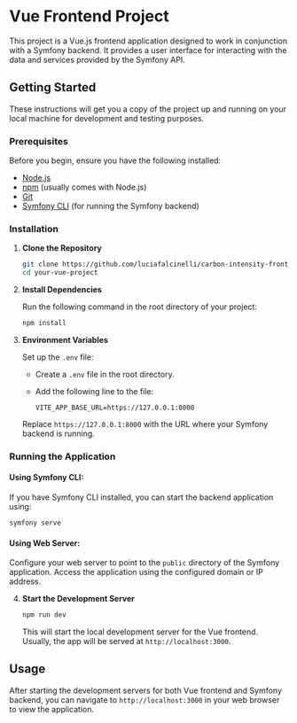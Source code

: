 # Vue Frontend Project

This project is a Vue.js frontend application designed to work in conjunction with a Symfony backend. It provides a user interface for interacting with the data and services provided by the Symfony API.

## Getting Started

These instructions will get you a copy of the project up and running on your local machine for development and testing purposes.

### Prerequisites

Before you begin, ensure you have the following installed:
- [Node.js](https://nodejs.org/)
- [npm](https://www.npmjs.com/) (usually comes with Node.js)
- [Git](https://git-scm.com/)
- [Symfony CLI](https://symfony.com/download) (for running the Symfony backend)

### Installation

1. **Clone the Repository**

    ```bash
    git clone https://github.com/luciafalcinelli/carbon-intensity-frontend.git
    cd your-vue-project
    ```

2. **Install Dependencies**

    Run the following command in the root directory of your project:

    ```bash
    npm install
    ```

3. **Environment Variables**

    Set up the `.env` file:

    - Create a `.env` file in the root directory.
    - Add the following line to the file:

      ```env
      VITE_APP_BASE_URL=https://127.0.0.1:8000
      ```

    Replace `https://127.0.0.1:8000` with the URL where your Symfony backend is running.

### Running the Application

#### Using Symfony CLI:

If you have Symfony CLI installed, you can start the backend application using:

```bash
symfony serve
```

#### Using Web Server:

Configure your web server to point to the `public` directory of the Symfony application. Access the application using the configured domain or IP address.

4. **Start the Development Server**

    ```bash
    npm run dev
    ```

    This will start the local development server for the Vue frontend. Usually, the app will be served at `http://localhost:3000`.

## Usage

After starting the development servers for both Vue frontend and Symfony backend, you can navigate to `http://localhost:3000` in your web browser to view the application.

